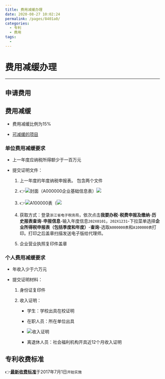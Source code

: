 ```yaml
---
title: 费用减缓办理
date: 2020-08-27 10:02:24
permalink: /pages/8401a0/
categories: 
  - 专利
  - 费用
tags: 
  - 
---
```

# 费用减缓办理

***


## 申请费用

## 费用减缓

- 费用减缓比例为15% 

- [可减缓的项目](:/pages/637359/)

### 单位费用减缓要求

- 上一年度应纳税所得额少于一百万元

- 提交证明文件：

    1. 上一年度的年度纳税申报表。
      包含两个文件
     1. 👉![封面（A000000企业基础信息表）](https://i.loli.net/2019/12/11/5xeGBntR9ZuypFf.jpg)![](https://tcs-ga.teambition.net/storage/111r434ece485f52bc2d165bb460a6ff2a19?Signature=eyJhbGciOiJIUzI1NiIsInR5cCI6IkpXVCJ9.eyJBcHBJRCI6IjU5Mzc3MGZmODM5NjMyMDAyZTAzNThmMSIsIl9hcHBJZCI6IjU5Mzc3MGZmODM5NjMyMDAyZTAzNThmMSIsIl9vcmdhbml6YXRpb25JZCI6IiIsImV4cCI6MTU5NzE5Njg1NiwiaWF0IjoxNTk2NTkyMDU2LCJyZXNvdXJjZSI6Ii9zdG9yYWdlLzExMXI0MzRlY2U0ODVmNTJiYzJkMTY1YmI0NjBhNmZmMmExOSJ9.93OLBGBxs1gVB0vtdNIDybavjkkE9gfoQp0v2fxiUPs&download=%E8%B4%B9%E5%87%8F%E6%96%87%E4%BB%B6%E5%B0%81%E9%9D%A2.jpg "")
     2. 👉![A100000表（](https://i.loli.net/2019/12/11/GUxKZbfLCW3rYmV.jpg)![](https://tcs-ga.teambition.net/storage/111r2c862c810a2f48730b2b5908db7dec4b?Signature=eyJhbGciOiJIUzI1NiIsInR5cCI6IkpXVCJ9.eyJBcHBJRCI6IjU5Mzc3MGZmODM5NjMyMDAyZTAzNThmMSIsIl9hcHBJZCI6IjU5Mzc3MGZmODM5NjMyMDAyZTAzNThmMSIsIl9vcmdhbml6YXRpb25JZCI6IiIsImV4cCI6MTU5NzE5Njg1NiwiaWF0IjoxNTk2NTkyMDU2LCJyZXNvdXJjZSI6Ii9zdG9yYWdlLzExMXIyYzg2MmM4MTBhMmY0ODczMGIyYjU5MDhkYjdkZWM0YiJ9.el3aKnjHQxhCc-dt7X3FrwBNz0lhsw7Te_t0GD4OVqE&download=GUxKZbfLCW3rYmV.jpg "")
     3. 获取方式：登录`浙江省电子税务局`，依次点击**我要办税**-**税费申报及缴纳**-**历史报表查询**-**申报信息**-输入年度信息`202X0101`，`202X1231`-下拉菜单选择**企业所得税申报表（包括季度和年度）**-**查询**-选取`A000000表`和`A100000表`打印。打印之后盖章扫描发送电子版给代理师。

    2. 企业营业执照复印件盖章

### 个人费用减缓要求

- 年收入少于六万元

- 提交证明材料：

    1. 身份证复印件

    1. 收入证明：

        - 学生：学校出具在校证明

        - 在职人员：所在单位出具 
        -  ![__收入证明__](https://i.loli.net/2019/12/11/IOkPflGEvKTMCht.jpg)

        - 离退休人员：社会福利机构开具近12个月收入证明

## 专利收费标准 

👉[__最新收费标准__](http://www.cnipa.gov.cn/zscqgz/sfgs.pdf)于2017年7月1日`开始实施`






